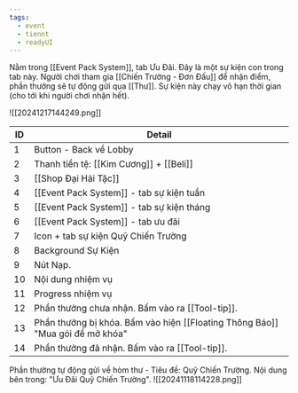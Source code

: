 ```yaml
---
tags:
  - event
  - tiennt
  - readyUI
---
```

Nằm trong [[Event Pack System]], tab Ưu Đãi. Đây là một sự kiện con trong tab này.
Người chơi tham gia [[Chiến Trường - Đơn Đấu]] để nhận điểm, phần thưởng sẽ tự động gửi qua [[Thư]].
Sự kiện này chạy vô hạn thời gian (cho tới khi người chơi nhận hết).

![[20241217144249.png]]

| ID  | Detail                                                                        |
| --- | ----------------------------------------------------------------------------- |
| 1   | Button - Back về Lobby                                                        |
| 2   | Thanh tiền tệ: [[Kim Cương]] + [[Beli]]                                       |
| 3   | [[Shop Đại Hải Tặc]]                                                          |
| 4   | [[Event Pack System]] - tab sự kiện tuần                                      |
| 5   | [[Event Pack System]] - tab sự kiện tháng                                     |
| 6   | [[Event Pack System]] - tab ưu đãi                                            |
| 7   | Icon + tab sự kiện Quỹ Chiến Trường                                           |
| 8   | Background Sự Kiện                                                            |
| 9   | Nút Nạp.                                                                      |
| 10  | Nội dung nhiệm vụ                                                             |
| 11  | Progress nhiệm vụ                                                             |
| 12  | Phần thưởng chưa nhận. Bấm vào ra [[Tool-tip]].                               |
| 13  | Phần thưởng bị khóa. Bấm vào hiện [[Floating Thông Báo]] "Mua gói để mở khóa" |
| 14  | Phần thưởng đã nhận. Bấm vào ra [[Tool-tip]].                                 |

Phần thưởng tự động gửi về hòm thư - Tiêu đề: Quỹ Chiến Trường. Nội dung bên trong: "Ưu Đãi Quỹ Chiến Trường".
![[20241118114228.png]]



